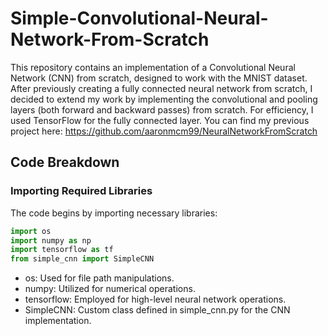 # Simple-Convolutional-Neural-Network-From-Scratch
 This repository contains an implementation of a Convolutional Neural Network (CNN) from scratch, designed to work with the MNIST dataset. After previously creating a fully connected neural network from scratch, I decided to extend my work by implementing the convolutional and pooling layers (both forward and backward passes) from scratch. For efficiency, I used TensorFlow for the fully connected layer. You can find my previous project here: https://github.com/aaronmcm99/NeuralNetworkFromScratch

## Code Breakdown

### Importing Required Libraries

The code begins by importing necessary libraries:

```python
import os
import numpy as np
import tensorflow as tf
from simple_cnn import SimpleCNN
```
- os: Used for file path manipulations.
- numpy: Utilized for numerical operations.
- tensorflow: Employed for high-level neural network operations.
- SimpleCNN: Custom class defined in simple_cnn.py for the CNN implementation.
